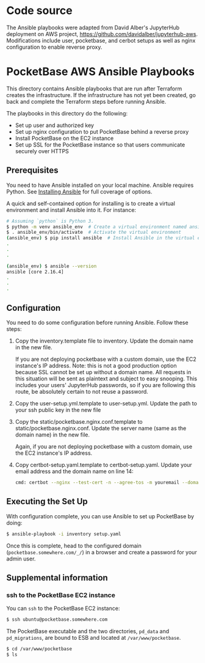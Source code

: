 # Code source

The Ansible playbooks were adapted from David Alber's JupyterHub deployment 
on AWS project, https://github.com/davidalber/jupyterhub-aws. 
Modifications include user, pocketbase, and cerbot setups as well as nginx 
configuration to enable reverse proxy.

# PocketBase AWS Ansible Playbooks

This directory contains Ansible playbooks that are run after Terraform
creates the infrastructure. If the infrastructure has not yet been
created, go back and complete the Terraform steps before running
Ansible.

The playbooks in this directory do the following:
- Set up user and authorized key 
- Set up nginx configuration to put PocketBase behind a reverse proxy 
- Install PocketBase on the EC2 instance
- Set up SSL for the PocketBase instance so that users communicate
  securely over HTTPS

## Prerequisites

You need to have Ansible installed on your local machine. Ansible
requires Python. See [Installing
Ansible](https://docs.ansible.com/ansible/latest/installation_guide/intro_installation.html)
for full coverage of options.

A quick and self-contained option for installing is to create a
virtual environment and install Ansible into it. For instance:

```bash
# Assuming `python` is Python 3.
$ python -m venv ansible_env  # Create a virtual environment named ansible_env
$ . ansible_env/bin/activate  # Activate the virtual environment
(ansible_env) $ pip install ansible  # Install Ansible in the virtual environment
.
.
.

(ansible_env) $ ansible --version
ansible [core 2.16.4]
.
.
.
```

## Configuration

You need to do some configuration before running Ansible. Follow these
steps:
1. Copy the inventory.template file to inventory. Update the domain
   name in the new file.

   If you are not deploying pocketbase with a custom domain, use the
   EC2 instance's IP address. Note: this is not a good production
   option because SSL cannot be set up without a domain name. All
   requests in this situation will be sent as plaintext and subject to
   easy snooping. This includes your users' JupyterHub passwords, so
   if you are following this route, be absolutely certain to not reuse
   a password.

2. Copy the user-setup.yml.template to user-setup.yml. Update the path
   to your ssh public key in the new file

3. Copy the static/pocketbase.nginx.conf.template to static/pocketbase.nginx.conf. 
   Update the server name (same as the domain name) in the new file. 
   
   Again, if you are not deploying pocketbase with a custom domain, use
   the EC2 instance's IP address.

4. Copy certbot-setup.yaml.template to certbot-setup.yaml. Update your email address
   and the domain name on line 14:

   ```bash
   cmd: certbot --nginx --test-cert -n --agree-tos -m youremail --domains pocketbase.somewhere.com
   ```

## Executing the Set Up

With configuration complete, you can use Ansible to set up PocketBase
by doing:

```bash
$ ansible-playbook -i inventory setup.yaml
```


Once this is complete, head to the configured domain (`pocketbase.somewhere.com/_/`)
in a browser and create a password for your admin user.

## Supplemental information

### ssh to the PocketBase EC2 instance
You can `ssh` to the PocketBase EC2 instance:

```bash
$ ssh ubuntu@pocketbase.somewhere.com
```

The PocketBase executable and the two directories, `pd_data` and `pd_migrations`, 
are bound to ESB and located at `/var/www/pocketbase`.

```bash
$ cd /var/www/pocketbase
$ ls
```
